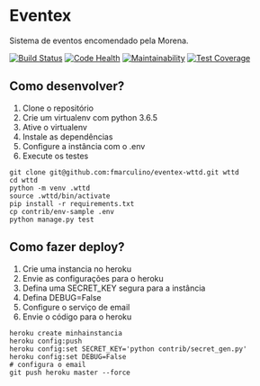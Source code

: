 # Eventex

Sistema de eventos encomendado pela Morena.

[![Build Status](https://travis-ci.org/fmarculino/eventex-wttd.svg?branch=master)](https://travis-ci.org/fmarculino/eventex-wttd)
[![Code Health](https://landscape.io/github/fmarculino/eventex-wttd/master/landscape.svg?style=flat)](https://landscape.io/github/fmarculino/eventex-wttd/master)
[![Maintainability](https://api.codeclimate.com/v1/badges/f3f7caba9a0374e9936b/maintainability)](https://codeclimate.com/github/fmarculino/eventex-wttd/maintainability)
[![Test Coverage](https://api.codeclimate.com/v1/badges/f3f7caba9a0374e9936b/test_coverage)](https://codeclimate.com/github/fmarculino/eventex-wttd/test_coverage)

## Como desenvolver?

1. Clone o repositório
2. Crie um virtualenv com python 3.6.5
3. Ative o virtualenv
4. Instale as dependências
5. Configure a instância com o .env
6. Execute os testes

```console
git clone git@github.com:fmarculino/eventex-wttd.git wttd
cd wttd
python -m venv .wttd
source .wttd/bin/activate
pip install -r requirements.txt
cp contrib/env-sample .env
python manage.py test
```

## Como fazer deploy?

1. Crie uma instancia no heroku
2. Envie as configurações para o heroku
3. Defina uma SECRET_KEY segura para a instância
4. Defina DEBUG=False
5. Configure o serviço de email
6. Envie o código para o heroku

```console
heroku create minhainstancia
heroku config:push
heroku config:set SECRET_KEY='python contrib/secret_gen.py'
heroku config:set DEBUG=False
# configura o email
git push heroku master --force 
```